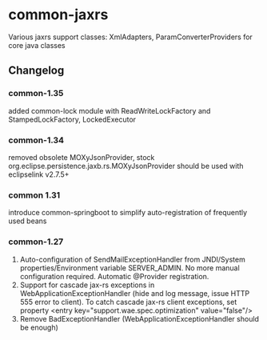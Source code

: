 # common-jaxrs
Various jaxrs support classes: XmlAdapters, ParamConverterProviders for core java classes

## Changelog

### common-1.35
added common-lock module with ReadWriteLockFactory and StampedLockFactory, LockedExecutor

### common-1.34
removed obsolete MOXyJsonProvider, stock org.eclipse.persistence.jaxb.rs.MOXyJsonProvider should be used
with eclipselink v2.7.5+

### common 1.31
introduce common-springboot to simplify auto-registration of frequently used beans

### common-1.27
1. Auto-configuration of SendMailExceptionHandler from JNDI/System properties/Environment variable SERVER_ADMIN. No more manual configuration required. Automatic @Provider registration.
2. Support for cascade jax-rs exceptions in WebApplicationExceptionHandler (hide and log message, issue HTTP 555 error to client). To catch cascade jax-rs client exceptions, set property
  &lt;entry key="support.wae.spec.optimization" value="false"/>
3. Remove BadExceptionHandler (WebApplicationExceptionHandler should be enough)
